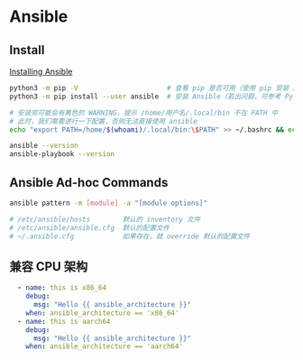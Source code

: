 # Ansible

## Install

[Installing Ansible](https://docs.ansible.com/ansible/latest/installation_guide/intro_installation.html)

```bash
python3 -m pip -V                      # 查看 pip 是否可用（使用 pip 安装 Ansible）
python3 -m pip install --user ansible  # 安装 Ansible（若出问题，可参考 Python 配置国内镜像源）

# 安装完可能会有黄色的 WARNING，提示 /home/用户名/.local/bin 不在 PATH 中
# 此时，我们需要进行一下配置，否则无法直接使用 ansible
echo "export PATH=/home/$(whoami)/.local/bin:\$PATH" >> ~/.bashrc && echo source ~/.bashrc && echo "OK"

ansible --version
ansible-playbook --version
```

## Ansible Ad-hoc Commands

```bash
ansible pattern -m [module] -a "[module options]"

# /etc/ansible/hosts        默认的 inventory 文件
# /etc/ansible/ansible.cfg  默认的配置文件
# ~/.ansible.cfg            如果存在，就 override 默认的配置文件
```

## 兼容 CPU 架构

```yaml
  - name: this is x86_64
    debug:
      msg: "Hello {{ ansible_architecture }}"
    when: ansible_architecture == 'x86_64'
  - name: this is aarch64
    debug:
      msg: "Hello {{ ansible_architecture }}"
    when: ansible_architecture == 'aarch64'
```
